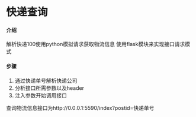 # 快递查询

#### 介绍
解析快递100使用python模拟请求获取物流信息
使用flask模块来实现接口请求模式

#### 步骤
1. 通过快递单号解析快递公司
2. 分析接口所需参数以及header
3. 注入参数开始调用接口

查询物流信息接口为http://0.0.0.1:5590/index?postid=快递单号
